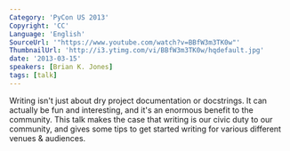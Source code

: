 ```yaml
---
Category: 'PyCon US 2013'
Copyright: 'CC'
Language: 'English'
SourceUrl: '"https://www.youtube.com/watch?v=BBfW3m3TK0w"'
ThumbnailUrl: 'http://i3.ytimg.com/vi/BBfW3m3TK0w/hqdefault.jpg'
date: '2013-03-15'
speakers: [Brian K. Jones]
tags: [talk]
---
```

Writing isn't just about dry project documentation or docstrings. It can actually be fun and interesting, and it's an enormous benefit to the community. This talk makes the case that writing is our civic duty to our community, and gives some tips to get started writing for various different venues & audiences.